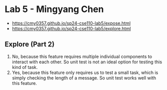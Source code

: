 # Lab 5 - Mingyang Chen
- https://cmy0357.github.io/sp24-cse110-lab5/expose.html
- https://cmy0357.github.io/sp24-cse110-lab5/explore.html

## Explore (Part 2)
 1. No, because this feature requires multiple individual components to interact with each other. So unit test is not an ideal option for testing this kind of task.
 2. Yes, because this feature only requires us to test a small task, which is simply checking the length of a message. So unit test works well with this feature.